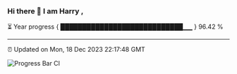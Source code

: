 ### Hi there 👋 I am Harry , 

⏳ Year progress { ████████████████████████████▁▁ } 96.42 %

---

⏰ Updated on Mon, 18 Dec 2023 22:17:48 GMT

![Progress Bar CI](https://github.com/duykhang68/duykhang68/workflows/Progress%20Bar%20CI/badge.svg)

